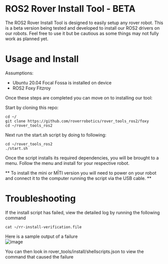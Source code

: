 # ROS2 Rover Install Tool - BETA

The ROS2 Rover Install Tool is designed to easily setup any rover robot. This is a beta version being tested and developed to install our ROS2 drivers on our robots. Feel free to use it but be cautious as some things may not fully work as planned yet.

# Usage and Install
Assumptions:
- Ubuntu 20.04 Focal Fossa is installed on device
- ROS2 Foxy Fitzroy

Once these steps are completed you can move on to installing our tool:

Start by cloning this repo: 
```
cd ~/
git clone https://github.com/roverrobotics/rover_tools_ros2/foxy
cd ~/rover_tools_ros2
```

Next run the start.sh script by doing to following:
```
cd ~/rover_tools_ros2
./start.sh
```

Once the script installs its required dependencies, you will be brought to a menu. Follow the menu and install for your respective robot.

** To install the mini or MĪTI version you will need to power on your robot and connect it to the computer running the script via the USB cable. **

# Troubleshooting
If the install script has failed, view the detailed log by running the following command

```
cat ~/rr-install-verification.file
```

Here is a sample output of a failure <br>
![image](https://user-images.githubusercontent.com/6597441/128610405-4e99d424-48ff-4ce5-9775-ebf714dda4d8.png)

You can then look in rover_tools/install/shellscripts.json to view the command that caused the failure
